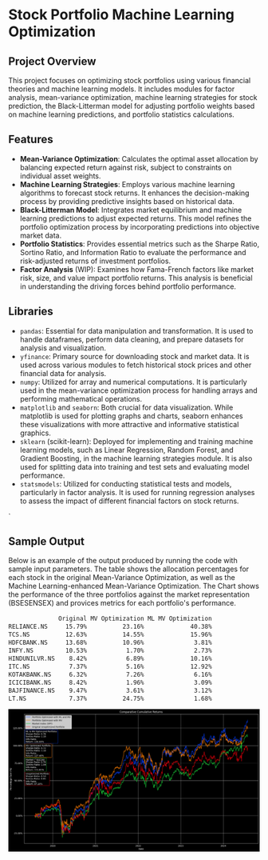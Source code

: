 # Stock Portfolio Machine Learning Optimization

## Project Overview
This project focuses on optimizing stock portfolios using various financial theories and machine learning models. It includes modules for factor analysis, mean-variance optimization, machine learning strategies for stock prediction, the Black-Litterman model for adjusting portfolio weights based on machine learning predictions, and portfolio statistics calculations.

## Features
- **Mean-Variance Optimization**: Calculates the optimal asset allocation by balancing expected return against risk, subject to constraints on individual asset weights.
- **Machine Learning Strategies**: Employs various machine learning algorithms to forecast stock returns. It enhances the decision-making process by providing predictive insights based on historical data.
- **Black-Litterman Model**: Integrates market equilibrium and machine learning predictions to adjust expected returns. This model refines the portfolio optimization process by incorporating predictions into objective market data.
- **Portfolio Statistics**: Provides essential metrics such as the Sharpe Ratio, Sortino Ratio, and Information Ratio to evaluate the performance and risk-adjusted returns of investment portfolios.
- **Factor Analysis** (WIP): Examines how Fama-French factors like market risk, size, and value impact portfolio returns. This analysis is beneficial in understanding the driving forces behind portfolio performance.

## Libraries
- `pandas`: Essential for data manipulation and transformation. It is used to handle dataframes, perform data cleaning, and prepare datasets for analysis and visualization.
- `yfinance`: Primary source for downloading stock and market data. It is used across various modules to fetch historical stock prices and other financial data for analysis.
- `numpy`: Utilized for array and numerical computations. It is particularly used in the mean-variance optimization process for handling arrays and performing mathematical operations.
- `matplotlib` and `seaborn`: Both crucial for data visualization. While matplotlib is used for plotting graphs and charts, seaborn enhances these visualizations with more attractive and informative statistical graphics.
- `sklearn` (scikit-learn): Deployed for implementing and training machine learning models, such as Linear Regression, Random Forest, and Gradient Boosting, in the machine learning strategies module. It is also used for splitting data into training and test sets and evaluating model performance.
- `statsmodels`: Utilized for conducting statistical tests and models, particularly in factor analysis. It is used for running regression analyses to assess the impact of different financial factors on stock returns.


`

## Sample Output
Below is an example of the output produced by running the code with sample input parameters. The table shows the allocation percentages for each stock in the original Mean-Variance Optimization, as well as the Machine Learning-enhanced Mean-Variance Optimization. The Chart shows the performance of the three portfolios against the market representation (BSESENSEX) and provices metrics for each portfolio's performance.

```plaintext
              Original MV Optimization ML MV Optimization
RELIANCE.NS     15.79%          23.16%             40.38%
TCS.NS          12.63%          14.55%             15.96%
HDFCBANK.NS     13.68%          10.96%              3.81%
INFY.NS         10.53%           1.70%              2.73%
HINDUNILVR.NS    8.42%           6.89%             10.16%
ITC.NS           7.37%           5.16%             12.92%
KOTAKBANK.NS     6.32%           7.26%              6.16%
ICICIBANK.NS     8.42%           1.96%              3.09%
BAJFINANCE.NS    9.47%           3.61%              3.12%
LT.NS            7.37%          24.75%              1.68%
```

![Example Output](final_result.png) 

